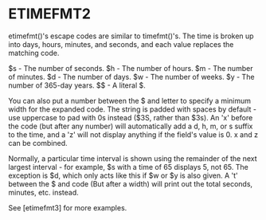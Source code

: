 # ETIMEFMT2
  etimefmt()'s escape codes are similar to timefmt()'s. The time is broken up into days, hours, minutes, and seconds, and each value replaces the matching code.

  $s - The number of seconds.    $h - The number of hours.
  $m - The number of minutes.    $d - The number of days.
  $w - The number of weeks.      $y - The number of 365-day years.
  $$ - A literal $.

  You can also put a number between the $ and letter to specify a minimum width for the expanded code. The string is padded with spaces by default - use uppercase to pad with 0s instead ($3S, rather than $3s). An 'x' before the code (but after any number) will automatically add a d, h, m, or s suffix to the time, and a 'z' will not display anything if the field's value is 0. x and z can be combined.

 Normally, a particular time interval is shown using the remainder of the next largest interval - for example, $s with a time of 65 displays 5, not 65. The exception is $d, which only acts like this if $w or $y is also given. A 't' between the $ and code (But after a width) will print out the total seconds, minutes, etc. instead.

  See [etimefmt3] for more examples.

